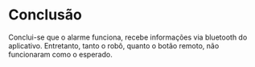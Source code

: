 # Conclusão

Conclui-se que o alarme funciona, recebe informações via bluetooth do aplicativo. Entretanto, tanto o robô, quanto o botão remoto, não funcionaram como o esperado.
